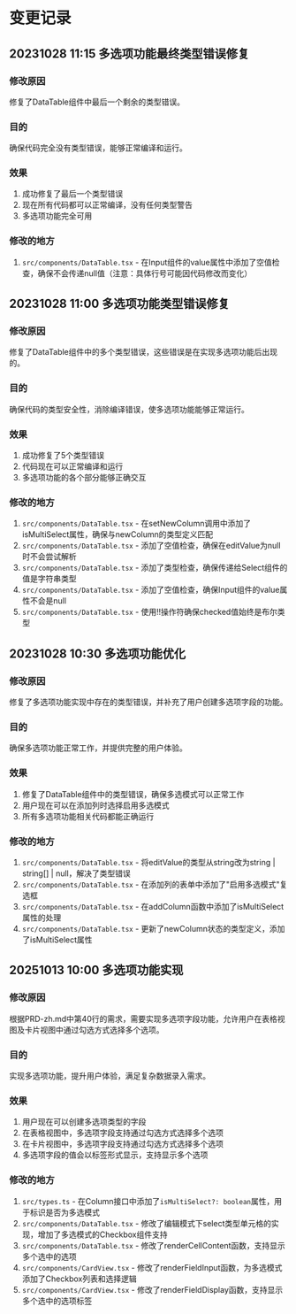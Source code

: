 # 变更记录

## 20231028 11:15 多选项功能最终类型错误修复

### 修改原因
修复了DataTable组件中最后一个剩余的类型错误。

### 目的
确保代码完全没有类型错误，能够正常编译和运行。

### 效果
1. 成功修复了最后一个类型错误
2. 现在所有代码都可以正常编译，没有任何类型警告
3. 多选项功能完全可用

### 修改的地方
1. `src/components/DataTable.tsx` - 在Input组件的value属性中添加了空值检查，确保不会传递null值（注意：具体行号可能因代码修改而变化）

## 20231028 11:00 多选项功能类型错误修复

### 修改原因
修复了DataTable组件中的多个类型错误，这些错误是在实现多选项功能后出现的。

### 目的
确保代码的类型安全性，消除编译错误，使多选项功能能够正常运行。

### 效果
1. 成功修复了5个类型错误
2. 代码现在可以正常编译和运行
3. 多选项功能的各个部分能够正确交互

### 修改的地方
1. `src/components/DataTable.tsx` - 在setNewColumn调用中添加了isMultiSelect属性，确保与newColumn的类型定义匹配
2. `src/components/DataTable.tsx` - 添加了空值检查，确保在editValue为null时不会尝试解析
3. `src/components/DataTable.tsx` - 添加了类型检查，确保传递给Select组件的值是字符串类型
4. `src/components/DataTable.tsx` - 添加了空值检查，确保Input组件的value属性不会是null
5. `src/components/DataTable.tsx` - 使用!!操作符确保checked值始终是布尔类型

## 20231028 10:30 多选项功能优化

### 修改原因
修复了多选项功能实现中存在的类型错误，并补充了用户创建多选项字段的功能。

### 目的
确保多选项功能正常工作，并提供完整的用户体验。

### 效果
1. 修复了DataTable组件中的类型错误，确保多选模式可以正常工作
2. 用户现在可以在添加列时选择启用多选模式
3. 所有多选项功能相关代码都能正确运行

### 修改的地方
1. `src/components/DataTable.tsx` - 将editValue的类型从string改为string | string[] | null，解决了类型错误
2. `src/components/DataTable.tsx` - 在添加列的表单中添加了"启用多选模式"复选框
3. `src/components/DataTable.tsx` - 在addColumn函数中添加了isMultiSelect属性的处理
4. `src/components/DataTable.tsx` - 更新了newColumn状态的类型定义，添加了isMultiSelect属性

## 20251013 10:00 多选项功能实现

### 修改原因
根据PRD-zh.md中第40行的需求，需要实现多选项字段功能，允许用户在表格视图及卡片视图中通过勾选方式选择多个选项。

### 目的
实现多选项功能，提升用户体验，满足复杂数据录入需求。

### 效果
1. 用户现在可以创建多选项类型的字段
2. 在表格视图中，多选项字段支持通过勾选方式选择多个选项
3. 在卡片视图中，多选项字段支持通过勾选方式选择多个选项
4. 多选项字段的值会以标签形式显示，支持显示多个选项

### 修改的地方
1. `src/types.ts` - 在Column接口中添加了`isMultiSelect?: boolean`属性，用于标识是否为多选模式
2. `src/components/DataTable.tsx` - 修改了编辑模式下select类型单元格的实现，增加了多选模式的Checkbox组件支持
3. `src/components/DataTable.tsx` - 修改了renderCellContent函数，支持显示多个选中的选项
4. `src/components/CardView.tsx` - 修改了renderFieldInput函数，为多选模式添加了Checkbox列表和选择逻辑
5. `src/components/CardView.tsx` - 修改了renderFieldDisplay函数，支持显示多个选中的选项标签
